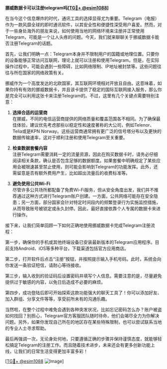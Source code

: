 **挪威数据卡可以注册telegram吗[[TG💪+ @esim1088](https://t.me/s/esim1088)]**

在当今这个信息爆炸的时代，通讯工具的选择显得尤为重要。Telegram（电报）作为一款风靡全球的即时通讯软件，以其安全性和便捷性深受用户喜爱。然而，对于一些身处海外的朋友来说，如何使用当地的网络环境来注册并正常使用Telegram，可能是一个让人头疼的问题。今天，我们就来聊聊关于挪威数据卡能否注册Telegram的话题。

首先，让我们明确一点：Telegram本身并不限制用户的国籍或地理位置。只要你的设备能够正常访问互联网，理论上就可以注册和使用Telegram。但是，在实际操作过程中，可能会遇到一些障碍，比如网络限制、IP地址被封禁等。这些问题往往与所在国家的网络政策有关。

挪威作为一个高度发达的北欧国家，其互联网环境相对开放且自由。这意味着，如果你持有有效的挪威数据卡，并且该卡提供了稳定的国际互联网接入服务，那么你是完全可以利用这张卡来注册Telegram的。不过，这里有几个关键点需要特别注意：

1. **选择合适的运营商**  
   在挪威，不同的电信运营商提供的网络质量和覆盖范围各不相同。为了确保最佳体验，建议优先考虑那些以稳定性和速度著称的大公司，例如Telenor、Telia或是KPN Norway。这些运营商通常拥有更广泛的信号塔分布以及更快的数据传输速率，这对于顺利注册和使用Telegram至关重要。

2. **检查数据套餐内容**  
   注册Telegram需要消耗一定的流量资源，因此在购买数据卡时，请务必仔细阅读相关条款，确认是否包含足够的数据额度。如果套餐中明确规定了某些应用会被限速甚至禁止使用，则可能会影响到Telegram的功能发挥。此外，还需留意是否有额外费用产生，比如超出流量后的收费标准等。

3. **避免使用公共Wi-Fi**  
   尽管许多公共场所都配备了免费Wi-Fi服务，但从安全角度出发，我们并不推荐通过这种方式进行Telegram账户创建。一方面，公共网络可能存在安全隐患；另一方面，部分国家会针对特定时间段内的频繁登录行为实施监控措施，从而导致账号被锁定或永久封停。因此，最好直接依靠个人专属的数据卡来进行操作。

接下来，让我们简单回顾一下如何正确地使用挪威数据卡完成Telegram注册流程：

第一步，确保你的手机或其他终端设备已安装最新版本的Telegram应用程序。目前支持Android、iOS等多种平台，下载渠道包括官方应用商店。

第二步，打开软件后点击“注册”按钮，并按照提示输入手机号码。此时，系统会向你发送一条验证短信，请耐心等待接收。

第三步，输入收到的验证码后设置密码并填写个人信息。需要注意的是，尽量避免提供过于敏感的内容，以免日后造成不必要的麻烦。

第四步，成功登陆后即可开始探索这款功能强大的聊天工具了！你可以添加好友、加入群组、分享文件等等，享受前所未有的沟通乐趣。

当然啦，在整个过程中难免会遇到各种突发状况，比如忘记密码怎么办？账户被盗如何找回？别担心，Telegram官方客服团队随时待命，他们会竭尽全力为你解决问题。另外，如果你发现自己所在的地区存在某些特殊限制，也可以尝试联系当地的专业人士寻求帮助。

最后再强调一次，无论身处何地，只要遵循正确的步骤并保持谨慎态度，就能够轻松搞定Telegram的注册工作。而且随着技术进步，未来还会有更多创新功能上线，让我们的日常生活变得更加丰富多彩！

[[TG💪+ @esim1088](https://t.me/s/esim1088) ![Image](https://i.postimg.cc/4NQfJmqS/Snipaste-2025-05-13-00-14-12.png)]